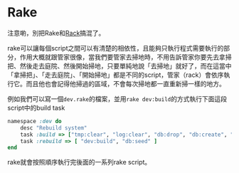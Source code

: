 # Rake

注意喲，別把Rake和[Rack](rack.md)搞混了。

rake可以讓每個script之間可以有清楚的相依性，且能夠只執行程式需要執行的部分，作用大概就跟管家很像，當我們要管家去掃地時，不用告訴管家你要先去拿掃把、然後走去庭院、然後開始掃地，只要單純地說「去掃地」就好了，而在這當中「拿掃把」、「走去庭院」、「開始掃地」都是不同的script，管家（rack）會依序執行它。而且他也會記得他掃過的區域，不會每次掃地都一直重新掃一樣的地方。


例如我們可以寫一個`dev.rake`的檔案，並用`rake dev:build`的方式執行下面這段script中的build task

```ruby
namespace :dev do
	desc "Rebuild system"
	task :build => ["tmp:clear", "log:clear", "db:drop", "db:create", "db:migrate"]
	task :rebuild => [ "dev:build", "db:seed" ]
end
```
rake就會按照順序執行完後面的一系列rake script。

